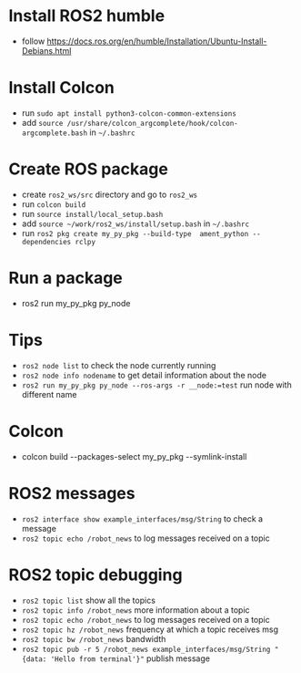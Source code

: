 # Install ROS2 humble
- follow https://docs.ros.org/en/humble/Installation/Ubuntu-Install-Debians.html
# Install Colcon
- run `sudo apt install python3-colcon-common-extensions`
- add `source /usr/share/colcon_argcomplete/hook/colcon-argcomplete.bash` in `~/.bashrc`
# Create ROS package
- create `ros2_ws/src` directory and go to `ros2_ws`
- run `colcon build`
- run `source install/local_setup.bash`
- add `source ~/work/ros2_ws/install/setup.bash` in `~/.bashrc`
- run `ros2 pkg create my_py_pkg --build-type  ament_python --dependencies rclpy`
# Run a package
- ros2 run my_py_pkg py_node
# Tips
- `ros2 node list` to check the node currently running
- `ros2 node info nodename` to get detail information about the node
- `ros2 run my_py_pkg py_node --ros-args -r __node:=test` run node with different name
# Colcon
- colcon build --packages-select my_py_pkg --symlink-install
# ROS2 messages
- `ros2 interface show example_interfaces/msg/String` to check a message
- `ros2 topic echo /robot_news` to log messages received on a topic

# ROS2 topic debugging
- `ros2 topic list` show all the topics
- `ros2 topic info /robot_news` more information about a topic
- `ros2 topic echo /robot_news` to log messages received on a topic
- `ros2 topic hz /robot_news` frequency at which a topic receives msg
- `ros2 topic bw /robot_news` bandwidth
- `ros2 topic pub -r 5 /robot_news example_interfaces/msg/String "{data: 'Hello from terminal'}"` publish message